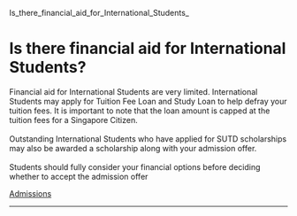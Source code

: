 Is_there_financial_aid_for_International_Students_



Is there financial aid for International Students?
==================================================

Financial aid for International Students are very limited. International Students may apply for Tuition Fee Loan and Study Loan to help defray your tuition fees. It is important to note that the loan amount is capped at the tuition fees for a Singapore Citizen.  
   
Outstanding International Students who have applied for SUTD scholarships may also be awarded a scholarship along with your admission offer.  
   
Students should fully consider your financial options before deciding whether to accept the admission offer

[Admissions](https://www.sutd.edu.sg/tag/admissions/)

---

